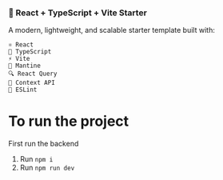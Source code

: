 ### 🚀 React + TypeScript + Vite Starter

A modern, lightweight, and scalable starter template built with:

    ⚛️ React
    🧱 TypeScript
    ⚡️ Vite
    🎨 Mantine
    🔍 React Query
    🧠 Context API
    🧹 ESLint

# To run the project
First run the backend

1. Run `npm i`
2. Run `npm run dev`
